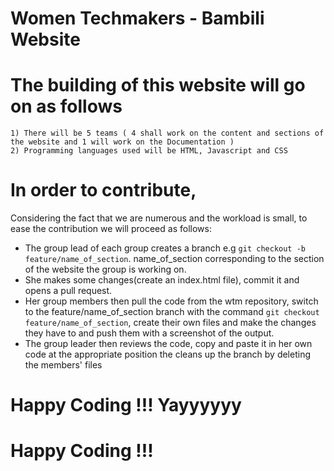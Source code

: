# Women Techmakers - Bambili Website
# The building of this website will go on as follows
    1) There will be 5 teams ( 4 shall work on the content and sections of the website and 1 will work on the Documentation )
    2) Programming languages used will be HTML, Javascript and CSS
# In order to contribute, 

  Considering the fact that we are numerous and the workload is small, to ease the contribution we will proceed as follows:
  - The group lead of each group creates a branch e.g `git checkout -b feature/name_of_section`. name_of_section corresponding to the section of the website the group is working on.
  - She makes some changes(create an index.html file), commit it and opens a pull request.
  - Her group members then pull the code from the wtm repository, switch to the feature/name_of_section branch with the command `git checkout feature/name_of_section`, create their own files and make the changes they have to and push them with a screenshot of the output.
  - The group leader then reviews the code, copy and paste it in her own code at the appropriate position the cleans up the branch by deleting the members' files 

    
# Happy Coding !!! Yayyyyyy
# Happy Coding !!!
